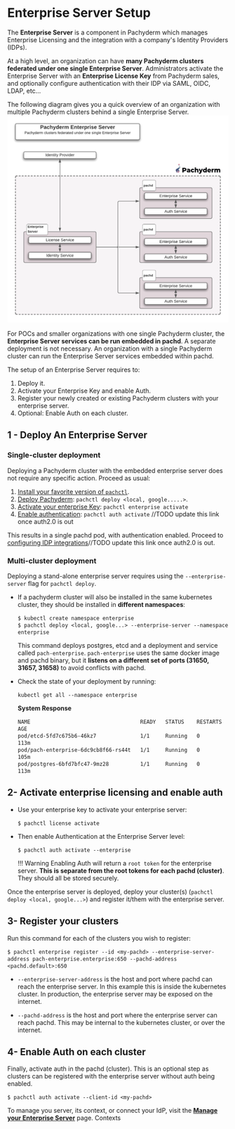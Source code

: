 # Enterprise Server Setup
The **Enterprise Server** is a component in Pachyderm which manages Enterprise Licensing
and the integration with a company's Identity Providers (IDPs).

At a high level, an organization can have **many Pachyderm clusters federated under one single Enterprise Server**. Administrators activate the Enterprise Server with an **Enterprise License Key** from Pachyderm sales, and optionally configure authentication with their IDP via SAML, OIDC, LDAP, etc...

The following diagram gives you a quick overview of an organization with multiple Pachyderm clusters behind a single Enterprise Server.
![Enterprise Server General Deployment](../images/enterprise-server.png)

For POCs and smaller organizations with one single Pachyderm cluster, the **Enterprise Server services can be run embedded in pachd**. A separate deployment is not necessary. An organization with a single Pachyderm cluster can run the Enterprise Server services embedded within pachd.

The setup of an Enterprise Server requires to:

1. Deploy it.
1. Activate your Enterprise Key and enable Auth.
1. Register your newly created or existing Pachyderm clusters with your enterprise server.
1. Optional: Enable Auth on each cluster.

## 1 - Deploy An Enterprise Server

### Single-cluster deployment
Deploying a Pachyderm cluster with the embedded enterprise server does not require any specific action.
Proceed as usual:

1. [Install your favorite version of `pachctl`](../../../getting_started/local_installation/#install-pachctl).
1. [Deploy Pachyderm](../../../getting_started/local_installation/#deploy-pachyderm): `pachctl deploy <local, google.....>`.
1. [Activate your enterprise Key](h../deployment/#activate-pachyderm-enterprise-edition): `pachctl enterprise activate`
1. [Enable authentication](https://docs.pachyderm.com/latest/enterprise/auth/enable-auth/#activate-access-controls-with-pachctl): `pachctl auth activate` //TODO update this link once auth2.0 is out


This results in a single pachd pod, with authentication enabled. Proceed to [configuring IDP integrations]()//TODO update this link once auth2.0 is out.

### Multi-cluster deployment

Deploying a stand-alone enterprise server requires using the `--enterprise-server` flag for `pachctl deploy`. 

- If a pachyderm cluster will also be installed in the same kubernetes cluster, they should be installed in **different namespaces**:

	```shell
	$ kubectl create namespace enterprise
	$ pachctl deploy <local, google...> --enterprise-server --namespace enterprise
	```

	This command deploys postgres, etcd and a deployment and service called `pach-enterprise`. 
	`pach-enterprise` uses the same docker image and pachd binary, but it **listens on a different set of ports (31650, 31657, 31658)** to avoid conflicts with pachd.

- Check the state of your deployment by running:
	```shell
	kubectl get all --namespace enterprise
	```
	**System Response**
	```
	NAME                                   READY   STATUS    RESTARTS   AGE
	pod/etcd-5fd7c675b6-46kz7              1/1     Running   0          113m
	pod/pach-enterprise-6dc9cb8f66-rs44t   1/1     Running   0          105m
	pod/postgres-6bfd7bfc47-9mz28          1/1     Running   0          113m

	```

## 2- Activate enterprise licensing and enable auth

- Use your enterprise key to activate your enterprise server: 
	```shell
	$ pachctl license activate
	```
- Then enable Authentication at the Enterprise Server level:
	```shell
	$ pachctl auth activate --enterprise
	```

	!!! Warning
		Enabling Auth will return a `root token` for the enterprise server. 
		**This is separate from the root tokens for each pachd (cluster)**. 
		They should all be stored securely.

Once the enterprise server is deployed, 
deploy your cluster(s) (`pachctl deploy <local, google...>`) and register it/them with the enterprise server.

## 3-  Register your clusters
Run this command for each of the clusters you wish to register:

```shell
$ pachctl enterprise register --id <my-pachd> --enterprise-server-address pach-enterprise.enterprise:650 --pachd-address <pachd.default>:650
```

* `--enterprise-server-address` is the host and port where pachd can reach the enterprise server. 
In this example this is inside the kubernetes cluster. In production, the enterprise server may be exposed on the internet.

* `--pachd-address` is the host and port where the enterprise server can reach pachd. 
This may be internal to the kubernetes cluster, or over the internet.

## 4- Enable Auth on each cluster
Finally, activate auth in the pachd (cluster). 
This is an optional step as clusters can be registered with the enterprise server without auth being enabled. 

```shell
$ pachctl auth activate --client-id <my-pachd>
```
 
To manage you server, its context, or connect your IdP, visit the [**Manage your Enterprise Server**](./manage.md) page.
Contexts

